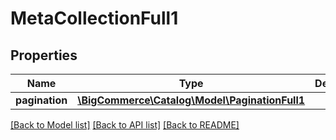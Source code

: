 # MetaCollectionFull1

## Properties
Name | Type | Description | Notes
------------ | ------------- | ------------- | -------------
**pagination** | [**\BigCommerce\Catalog\Model\PaginationFull1**](PaginationFull1.md) |  | [optional] 

[[Back to Model list]](../../README.md#documentation-for-models) [[Back to API list]](../../README.md#documentation-for-api-endpoints) [[Back to README]](../../README.md)

